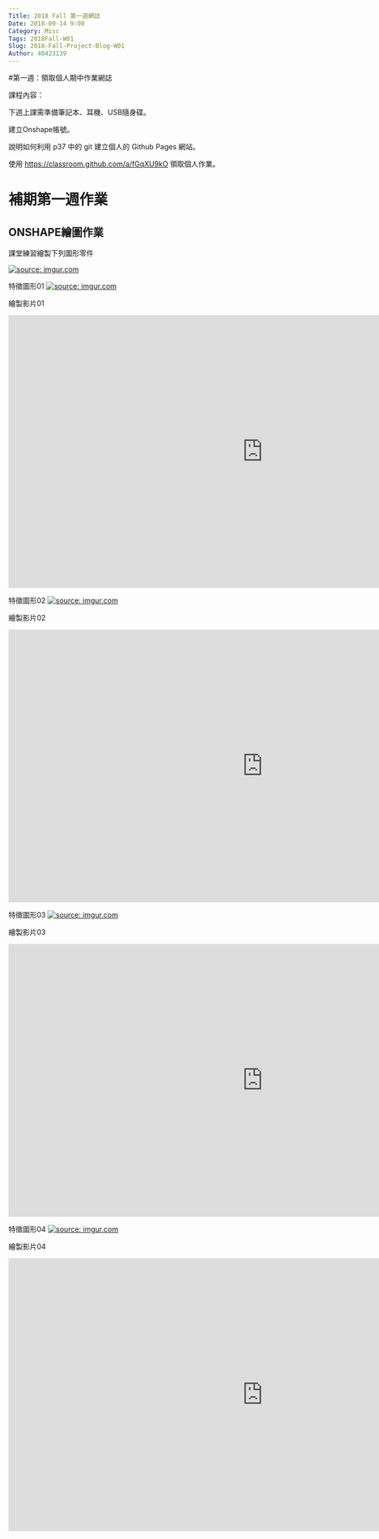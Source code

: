 ```yaml
---
Title: 2018 Fall 第一週網誌
Date: 2018-09-14 9:00
Category: Misc
Tags: 2018Fall-W01
Slug: 2018-Fall-Project-Blog-W01
Author: 40423139
---
```


#第一週：領取個人期中作業網誌

<!-- PELICAN_END_SUMMARY -->

課程內容：

下週上課需準備筆記本、耳機、USB隨身碟。

建立Onshape帳號。

說明如何利用 p37 中的 git 建立個人的 Github Pages 網站。

使用 https://classroom.github.com/a/fGqXU9kO 領取個人作業。


# 補期第一週作業

## ONSHAPE繪圖作業

課堂練習繪製下列圖形零件

<a href="https://imgur.com/2is1Acc"><img src="https://i.imgur.com/2is1Acc.png" title="source: imgur.com" /></a>

特徵圖形01
<a href="https://imgur.com/RgknR4F"><img src="https://i.imgur.com/RgknR4F.png" title="source: imgur.com" /></a>

繪製影片01
<iframe width="1003" height="538" src="https://www.youtube.com/embed/FFOiCVIMidw" frameborder="0" allow="autoplay; encrypted-media" allowfullscreen></iframe>

特徵圖形02
<a href="https://imgur.com/GBJCJaA"><img src="https://i.imgur.com/GBJCJaA.png" title="source: imgur.com" /></a>

繪製影片02
<iframe width="1003" height="538" src="https://www.youtube.com/embed/w__ZdKEQgZw" frameborder="0" allow="autoplay; encrypted-media" allowfullscreen></iframe>

特徵圖形03
<a href="https://imgur.com/FeF8aXY"><img src="https://i.imgur.com/FeF8aXY.png" title="source: imgur.com" /></a>

繪製影片03
<iframe width="1003" height="538" src="https://www.youtube.com/embed/ibrZsSTqwFQ" frameborder="0" allow="autoplay; encrypted-media" allowfullscreen></iframe>

特徵圖形04
<a href="https://imgur.com/H2DO0XI"><img src="https://i.imgur.com/H2DO0XI.png" title="source: imgur.com" /></a>

繪製影片04
<iframe width="1003" height="538" src="https://www.youtube.com/embed/DQlg_xqa7vI" frameborder="0" allow="autoplay; encrypted-media" allowfullscreen></iframe>

